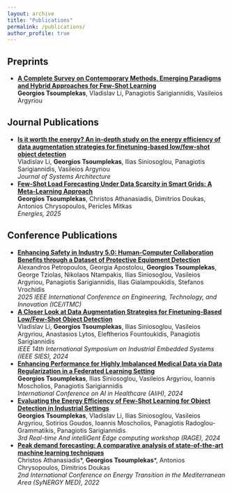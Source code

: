 ```yaml
---
layout: archive
title: "Publications"
permalink: /publications/
author_profile: true
---
```


Preprints
------------

- **[A Complete Survey on Contemporary Methods, Emerging Paradigms and Hybrid Approaches for Few-Shot Learning](https://arxiv.org/pdf/2402.03017)** <br> **Georgios Tsoumplekas**, Vladislav Li, Panagiotis Sarigiannidis, Vasileios Argyriou

Journal Publications
------------

- **[Is it worth the energy? An in-depth study on the energy efficiency of data augmentation strategies for finetuning-based low/few-shot object detection](https://www.sciencedirect.com/science/article/pii/S1383762125001560)** <br> Vladislav Li, **Georgios Tsoumplekas**, Ilias Siniosoglou, Panagiotis Sarigiannidis, Vasileios Argyriou <br> <em> Journal of Systems Architecture </em>
- **[Few-Shot Load Forecasting Under Data Scarcity in Smart Grids: A Meta-Learning Approach](https://www.mdpi.com/1996-1073/18/3/742)** <br> **Georgios Tsoumplekas**, Christos Athanasiadis, Dimitrios Doukas, Antonios Chrysopoulos, Pericles Mitkas <br> <em> Energies, 2025 </em>

Conference Publications
------------

- **[Enhancing Safety in Industry 5.0: Human-Computer Collaboration Benefits through a Dataset of Protective Equipment Detection](https://ieeexplore.ieee.org/stamp/stamp.jsp?arnumber=11106673)** <br> Alexandros Petropoulos, Georgia Apostolou, **Georgios Tsoumplekas**, George Tziolas, Nikolaos Ntampakis, Ilias Siniosoglou, Vasileios Argyriou, Panagiotis Sarigiannidis, Ilias Gialampoukidis, Stefanos Vrochidis <br> <em> 2025 IEEE International Conference on Engineering, Technology, and Innovation (ICE/ITMC) </em>
- **[A Closer Look at Data Augmentation Strategies for Finetuning-Based Low/Few-Shot Object Detection](https://arxiv.org/pdf/2408.10940)** <br> Vladislav Li, **Georgios Tsoumplekas**, Ilias Siniosoglou, Vasileios Argyriou, Anastasios Lytos, Eleftherios Fountoukidis, Panagiotis Sarigiannidis <br> <em> IEEE 14th International Symposium on Industrial Embedded Systems (IEEE SIES), 2024 </em>
- **[Enhancing Performance for Highly Imbalanced Medical Data via Data Regularization in a Federated Learning Setting](https://arxiv.org/pdf/2405.20430)** <br> **Georgios Tsoumplekas**, Ilias Siniosoglou, Vasileios Argyriou, Ioannis Moscholios, Panagiotis Sarigiannidis <br> <em> International Conference on AI in Healthcare (AIiH), 2024 </em>
- **[Evaluating the Energy Efficiency of Few-Shot Learning for Object Detection in Industrial Settings](https://arxiv.org/pdf/2403.06631)** <br> **Georgios Tsoumplekas**, Vladislav Li, Ilias Siniosoglou, Vasileios Argyriou, Sotirios Goudos, Ioannis Moscholios, Panagiotis Radoglou-Grammatikis, Panagiotis Sarigiannidis <br> <em> 3rd Real-time And intelliGent Edge computing workshop (RAGE), 2024 </em>
- **[Peak demand forecasting: A comparative analysis of state-of-the-art machine learning techniques](https://ieeexplore.ieee.org/abstract/document/9941434)** <br> Christos Athanasiadis\*, **Georgios Tsoumplekas**\*, Antonios Chrysopoulos, Dimitrios Doukas <br> <em> 2nd International Conference on Energy Transition in the Mediterranean Area (SyNERGY MED), 2022 </em>
